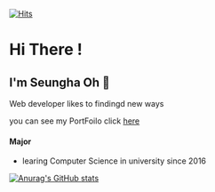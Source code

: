 [![Hits](https://hits.seeyoufarm.com/api/count/incr/badge.svg?url=https%3A%2F%2Fgithub.com%2Fseungha-o&count_bg=%2379C83D&title_bg=%23555555&icon=&icon_color=%23E7E7E7&title=hits&edge_flat=false)](https://hits.seeyoufarm.com)
# Hi There ! 

## I'm Seungha Oh 👋

Web developer likes to findingd new ways

you can see my PortFoilo click [here][df1]
#### Major
- learing Computer Science in university since 2016

   [df1]: <https://seungha-o.github.io/PortFolio/>
  
[![Anurag's GitHub stats](https://github-readme-stats.vercel.app/api?username=seungha-o&theme=algolia&show_icons=true)](https://github.com/seungha-o/github-readme-stats)
